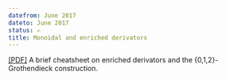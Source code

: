 ```yaml
---
datefrom: June 2017
dateto: June 2017
status: ✍
title: Monoidal and enriched derivators
---
```

[\[PDF\]](stuff/REFCARDS_monoidal_derivators.pdf) A brief cheatsheet on enriched derivators and the {0,1,2}-Grothendieck construction.